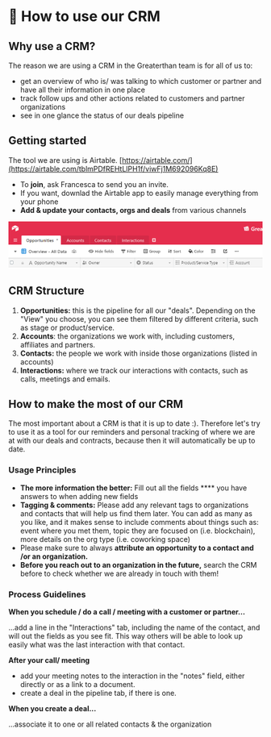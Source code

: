 # 👥 How to use our CRM

## Why use a CRM?&#x20;

The reason we are using a CRM in the Greaterthan team is for all of us to:

* get an overview of who is/ was talking to which customer or partner and have all their information in one place
* track follow ups and other actions related to customers and partner organizations
* see in one glance the status of our deals pipeline&#x20;

## Getting started

The tool we are using is Airtable. [https://airtable.com/](https://airtable.com/tblmPDfREHtLlPH1f/viwFj1M692096Kq8E)

* To **join**, ask Francesca to send you an invite.&#x20;
* If you want, downlad the Airtable app to easily manage everything from your phone
* **Add & update your contacts, orgs and deals** from various channels

![](<../.gitbook/assets/image (1).png>)

## CRM Structure&#x20;

1. **Opportunities:** this is the pipeline for all our "deals". Depending on the "View" you choose, you can see them filtered by different criteria, such as stage or product/service.
2. **Accounts**: the organizations we work with, including customers, affiliates and partners.
3. **Contacts:** the people we work with inside those organizations (listed in accounts)
4. **Interactions:** where we track our interactions with contacts, such as calls, meetings and emails.&#x20;

## How to make the most of our CRM

The most important about a CRM is that it is up to date :). Therefore let's try to use it as a tool for our reminders and personal tracking of where we are at with our deals and contracts, because then it will automatically be up to date.

### Usage Principles

* **The more information the better:** Fill out all the fields **** you have answers to when adding new fields
* **Tagging & comments:** Please add any relevant tags to organizations and contacts that will help us find them later. You can add as many as you like, and it makes sense to include comments about things such as: event where you met them, topic they are focused on (i.e. blockchain), more details on the org type (i.e. coworking space)
* Please make sure to always **attribute an opportunity to a contact and /or an organization.**&#x20;
* **Before you reach out to an organization in the future,** search the CRM before to check whether we are already in touch with them!

### Process Guidelines

**When you schedule / do a call / meeting with a customer or partner...**

...add a line in the "Interactions" tab, including the name of the contact, and will out the fields as you see fit. This way others will be able to look up easily what was the last interaction with that contact.&#x20;

**After your call/ meeting**

* add your meeting notes to the interaction in the "notes" field, either directly or as a link to a document.
* create a deal in the pipeline tab, if there is one.&#x20;

**When you create a deal...**

...associate it to one or all related contacts & the organization
